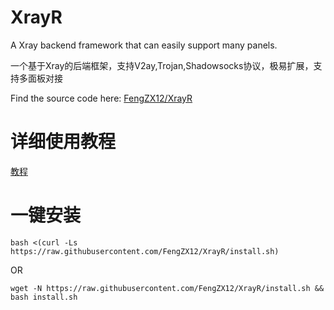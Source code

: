 # XrayR
A Xray backend framework that can easily support many panels.

一个基于Xray的后端框架，支持V2ay,Trojan,Shadowsocks协议，极易扩展，支持多面板对接

Find the source code here: [FengZX12/XrayR](https://github.com/FengZX12/XrayR)

# 详细使用教程

[教程](https://xrayrr.gitbook.io/xrayr-doc/)

# 一键安装

```
bash <(curl -Ls https://raw.githubusercontent.com/FengZX12/XrayR/install.sh)
```
OR
```
wget -N https://raw.githubusercontent.com/FengZX12/XrayR/install.sh && bash install.sh
```
